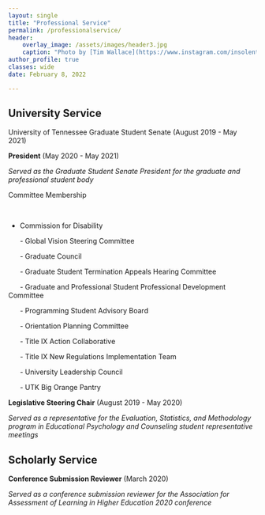 ```yaml
---
layout: single
title: "Professional Service"
permalink: /professionalservice/
header:
    overlay_image: /assets/images/header3.jpg
    caption: "Photo by [Tim Wallace](https://www.instagram.com/insolentprodigy/)"
author_profile: true
classes: wide
date: February 8, 2022

---
```


## University Service

University of Tennessee Graduate Student Senate (August 2019 - May 2021)

**President** (May 2020 - May 2021)
    
*Served as the Graduate Student Senate President for the graduate and professional student body*
    
Committee Membership

&nbsp;&nbsp;&nbsp;&nbsp;&nbsp;&nbsp;

- Commission for Disability

&nbsp;&nbsp;&nbsp;&nbsp;&nbsp;&nbsp;- Global Vision Steering Committee 

&nbsp;&nbsp;&nbsp;&nbsp;&nbsp;&nbsp;- Graduate Council

&nbsp;&nbsp;&nbsp;&nbsp;&nbsp;&nbsp;- Graduate Student Termination Appeals Hearing Committee

&nbsp;&nbsp;&nbsp;&nbsp;&nbsp;&nbsp;- Graduate and Professional Student Professional Development Committee

&nbsp;&nbsp;&nbsp;&nbsp;&nbsp;&nbsp;- Programming Student Advisory Board

&nbsp;&nbsp;&nbsp;&nbsp;&nbsp;&nbsp;- Orientation Planning Committee

&nbsp;&nbsp;&nbsp;&nbsp;&nbsp;&nbsp;- Title IX Action Collaborative

&nbsp;&nbsp;&nbsp;&nbsp;&nbsp;&nbsp;- Title IX New Regulations Implementation Team

&nbsp;&nbsp;&nbsp;&nbsp;&nbsp;&nbsp;- University Leadership Council

&nbsp;&nbsp;&nbsp;&nbsp;&nbsp;&nbsp;- UTK Big Orange Pantry
    
**Legislative Steering Chair** (August 2019 - May 2020)

*Served as a representative for the Evaluation, Statistics, and Methodology program in Educational Psychology and Counseling student representative meetings*


## Scholarly Service
**Conference Submission Reviewer** (March 2020)

   *Served as a conference submission reviewer for the Association for Assessment of Learning in Higher Education 2020 conference*
